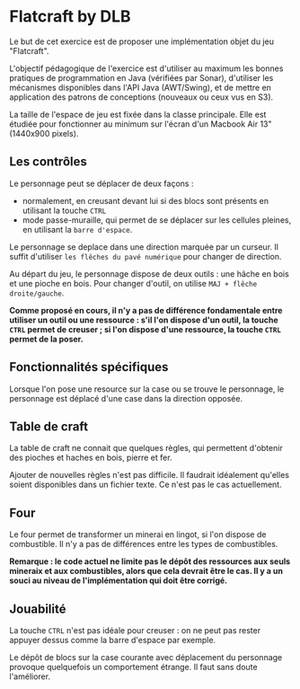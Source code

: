 # Flatcraft by DLB

Le but de cet exercice est de proposer une implémentation objet du jeu "Flatcraft".

L'objectif pédagogique de l'exercice est d'utiliser au maximum les bonnes pratiques de programmation en Java (vérifiées par Sonar), d'utiliser les mécanismes disponibles dans l'API Java (AWT/Swing), et de mettre en application des patrons de conceptions (nouveaux ou ceux vus en S3).

La taille de l'espace de jeu est fixée dans la classe principale. Elle est étudiée pour fonctionner au minimum sur l'écran d'un Macbook Air 13" (1440x900 pixels).

## Les contrôles

Le personnage peut se déplacer de deux façons :

- normalement, en creusant devant lui si des blocs sont présents en utilisant la touche `CTRL`
- mode passe-muraille, qui permet de se déplacer sur les cellules pleines, en utilisant la `barre d'espace`.

Le personnage se deplace dans une direction marquée par un curseur. Il suffit d'utiliser `les flêches du pavé numérique` pour changer de direction.

Au départ du jeu, le personnage dispose de deux outils : une hâche en bois et une pioche en bois. Pour changer d'outil, on utilise `MAJ + flêche droite/gauche`.

**Comme proposé en cours, il n'y a pas de différence fondamentale entre utiliser un outil ou une ressource : s'il l'on dispose d'un outil, la touche `CTRL` permet de creuser ; si l'on dispose d'une ressource, la touche `CTRL` permet de la poser.**

## Fonctionnalités spécifiques

Lorsque l'on pose une resource sur la case ou se trouve le personnage, le personnage est déplacé d'une case dans la direction opposée.

## Table de craft

La table de craft ne connait que quelques règles, qui permettent d'obtenir des pioches et haches en bois, pierre et fer.

Ajouter de nouvelles règles n'est pas difficile. Il faudrait idéalement qu'elles soient disponibles dans un fichier texte. Ce n'est pas le cas actuellement.

## Four

Le four permet de transformer un minerai en lingot, si l'on dispose de combustible. Il n'y a pas de différences entre les types de combustibles.

**Remarque : le code actuel ne limite pas le dépôt des ressources aux seuls mineraix et aux combustibles, alors que cela devrait être le cas. Il y a un souci au niveau de l'implémentation qui doit être corrigé.**

## Jouabilité

La touche `CTRL` n'est pas idéale pour creuser : on ne peut pas rester appuyer dessus comme la barre d'espace par exemple.

Le dépôt de blocs sur la case courante avec déplacement du personnage provoque quelquefois un comportement étrange. Il faut sans doute l'améliorer.

